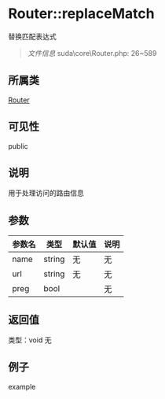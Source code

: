 # Router::replaceMatch
替换匹配表达式
> *文件信息* suda\core\Router.php: 26~589
## 所属类 

[Router](../Router.md)

## 可见性

  public  
## 说明

用于处理访问的路由信息

## 参数

 
| 参数名 | 类型 | 默认值 | 说明 |
|--------|-----|-------|-------|
 | name |  string | 无 | 无 |
 | url |  string | 无 | 无 |
 | preg |  bool |  | 无 |
## 返回值
 
类型：void
无
## 例子

example
